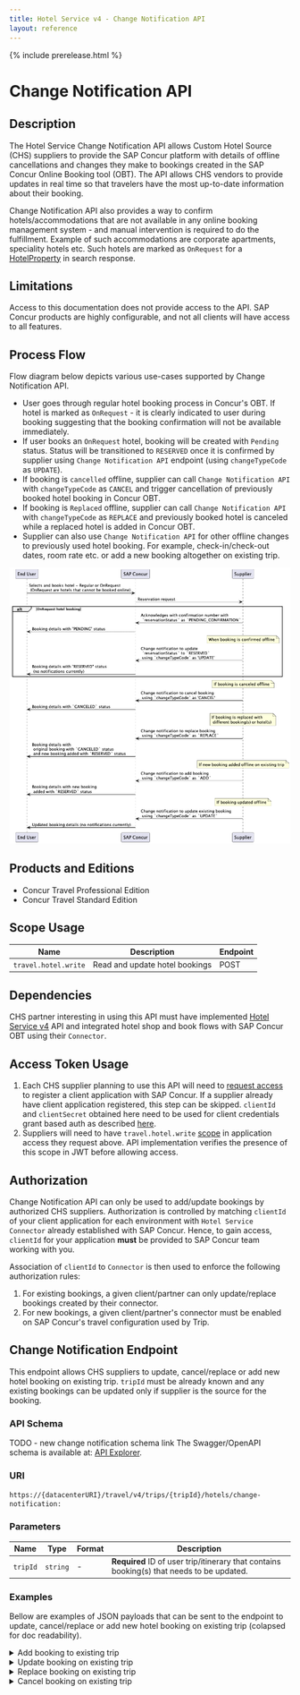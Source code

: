 ```yaml
---
title: Hotel Service v4 - Change Notification API
layout: reference
---
```


{% include prerelease.html %}

# Change Notification API

## Description

The Hotel Service Change Notification API allows Custom Hotel Source (CHS) suppliers to provide the SAP Concur platform with details of offline cancellations and changes they make to bookings created in the SAP Concur Online Booking tool (OBT). The API allows CHS vendors to provide updates in real time so that travelers have the most up-to-date information about their booking.

Change Notification API also provides a way to confirm hotels/accommodations that are not available in any online booking management system - and manual intervention is required to do the fulfillment. Example of such accommodations are corporate apartments, speciality hotels etc. Such hotels are marked as `OnRequest` for a [HotelProperty](./v4.endpoints.html#schemahotelproperty) in search response.

## Limitations

Access to this documentation does not provide access to the API. SAP Concur products are highly configurable, and not all clients will have access to all features.

## Process Flow

Flow diagram below depicts various use-cases supported by Change Notification API. 

* User goes through regular hotel booking process in Concur's OBT. If hotel is marked as `OnRequest` - it is clearly indicated to user during booking suggesting that the booking confirmation will not be available immediately.
* If user books an `OnRequest` hotel, booking will be created with `Pending` status. Status will be transitioned to `RESERVED` once it is confirmed by supplier using `Change Notification API` endpoint (using `changeTypeCode` as `UPDATE`). 
* If booking is `cancelled` offline, supplier can call `Change Notification API` with `changeTypeCode` as `CANCEL` and trigger cancellation of previously booked hotel booking in Concur OBT.
* If booking is `Replaced` offline, supplier can call `Change Notification API` with `changeTypeCode` as `REPLACE` and previously booked hotel is canceled while a replaced hotel is added in Concur OBT.
* Supplier can also use `Change Notification API` for other offline changes to previously used hotel booking. For example, check-in/check-out dates, room rate etc. or add a new booking altogether on existing trip.

![A process flow diagram of Change Notification API](./images/diagrams/ChangeNotificationAPI.png)

## Products and Editions

* Concur Travel Professional Edition
* Concur Travel Standard Edition

## Scope Usage <a name="scope-usage"></a>

| Name| Description                                   | Endpoint |
| ---|-----------------------------------------------|----------|
|`travel.hotel.write`| Read and update hotel bookings | POST |

## Dependencies <a name="dependencies"></a>
CHS partner interesting in using this API must have implemented [Hotel Service v4](v4.getting-started.markdown) API and integrated hotel shop and book flows with SAP Concur OBT using their `Connector`. 

## Access Token Usage <a name="access-token-usage"></a>

1. Each CHS supplier planning to use this API will need to [request access](https://developer.concur.com/api-reference/authentication/getting-started.html#obtain-your-application-clientid-and-clientsecret-) to register a client application with SAP Concur. If a supplier already have client application registered, this step can be skipped.  `clientId` and `clientSecret` obtained here need to be used for client credentials grant based auth as described [here](https://developer.concur.com/api-reference/authentication/apidoc.html#client-credentials-grant-).
2. Suppliers will need to have `travel.hotel.write` [scope](https://developer.concur.com/api-reference/authentication/scopes.html) in application access they request above. API implementation verifies the presence of this scope in JWT before allowing access.

## Authorization <a name="authorization"></a>

Change Notification API can only be used to add/update bookings by authorized CHS suppliers. Authorization is controlled by matching `clientId` of your client application for each environment with `Hotel Service Connector` already established with SAP Concur. Hence, to gain access, `clientId` for your application **must** be provided to SAP Concur team working with you. 

Association of `clientId` to `Connector` is then used to enforce the following authorization rules:
1. For existing bookings, a given client/partner can only update/replace bookings created by their connector.
2. For new bookings, a given client/partner's connector must be enabled on SAP Concur's travel configuration used by Trip.

## <a name="change-notification"></a>Change Notification Endpoint

This endpoint allows CHS suppliers to update, cancel/replace or add new hotel booking on existing trip. `tripId` must be already known and any existing bookings can be updated only if supplier is the source for the booking.

### API Schema

TODO - new change notification schema link
The Swagger/OpenAPI schema is available at: [API Explorer](https://developer.concur.com/api-explorer/v4-0/HotelService.html#/).

### URI

```shell
https://{datacenterURI}/travel/v4/trips/{tripId}/hotels/change-notification:
```

### Parameters

Name|Type|Format|Description
---|---|---|---
`tripId`|`string`|-|**Required** ID of user trip/itinerary that contains booking(s) that needs to be updated.

### Examples

Bellow are examples of JSON payloads that can be sent to the endpoint to update, cancel/replace or add new hotel booking on existing trip (colapsed for doc readability).

<details>
<summary>Add booking to existing trip</summary>

```shell 
{
    "changeId": "00000000-0000-0000-0000-000000000000",
    "changeTimestamp": "2024-04-30T12:26:18-05:00",
    "changeTypeCode": "ADD",
    "updatedBookings": [
        {
            "basicHotelProperty": {
                "address": {
                    "addressLines": [
                        "line 1",
                        "line 2"
                    ],
                    "city": "dummy city",
                    "countryCode": "dummy country code",
                    "postalCode": "dummy postal code",
                    "state": "dummy state",
                    "stateName": "dummy state name"
                },
                "chainCode": "dummy chain code",
                "cityCode": "dummy city code",
                "contactInfo": {
                    "emails": [
                        "someone@somewhere.com"
                    ],
                    "faxNumber": "000",
                    "phoneNumbers": [
                        "000",
                        "000"
                    ]
                },
                "hotelName": "dummy hotel name",
                "position": {
                    "latitude": 0,
                    "longitude": 0
                },
                "propertyCode": "dummy property code"
            },
            "checkin": "2024-04-30",
            "checkout": "2024-05-03",
            "confirmationCodes": [
                {
                    "code": "dummy supplier confirmation code",
                    "codeType": "SUPPLIER_CONFIRMATION"
                }
            ],
            "guests": [
                {
                    "address": {
                        "addressLines": [
                            "123 Green St",
                            ""
                        ],
                        "city": "Albuquerque",
                        "countryCode": "US",
                        "postalCode": "87104",
                        "state": "New Mexico"
                    },
                    "birthdate": "1959-09-07",
                    "companyName": "Best Company Ever",
                    "contactInfo": {
                        "emails": [
                            "w@w.com"
                        ],
                        "faxNumber": "000",
                        "phoneNumbers": [
                            "000"
                        ]
                    },
                    "firstname": "John",
                    "lastname": "Smith"
                }
            ],
            "isModifiable": true,
            "roomRate": {
                "cancelPenalties": {
                    "penalties": [
                        {
                            "amountPercent": {
                                "amount": {
                                    "amount": 100,
                                    "currencyCode": "USD"
                                },
                                "applyAs": "FIRST_AND_LAST_NIGHT_DEPOSIT",
                                "basisType": "FULL_STAY",
                                "feesInclusive": true,
                                "numberOfNights": 3,
                                "percent": 99,
                                "taxInclusive": true
                            },
                            "cancelDeadline": "2018-10-10T19:10:59Z",
                            "description": "\u003cb\u003edummy description\u003c/b\u003e",
                            "refundableStatus": "FULLY_REFUNDABLE"
                        },
                        {
                            "cancelDeadline": "2018-10-10T19:10:59Z",
                            "description": "\u003cb\u003eanother one\u003c/b\u003e",
                            "refundableStatus": "FULLY_REFUNDABLE"
                        }
                    ],
                    "penaltyDescription": "dummy penalty description"
                },
                "guarantee": {
                    "acceptedPayments": [
                        "VISA"
                    ],
                    "guaranteeType": "DEPOSIT_REQUIRED"
                },
                "nightlyPrices": [
                    {
                        "basePrice": 90,
                        "currencyCode": "USD",
                        "endDate": "2024-05-01",
                        "fees": {
                            "amount": 0
                        },
                        "startDate": "2024-04-30",
                        "taxes": {
                            "amount": 10,
                            "taxBreakdown": [
                                {
                                    "amount": 6,
                                    "fttCode": 33,
                                    "inclusive": true
                                },
                                {
                                    "amount": 4,
                                    "fttCode": 44,
                                    "inclusive": true
                                }
                            ]
                        },
                        "totalPrice": 120
                    },
                    {
                        "basePrice": 10,
                        "currencyCode": "EUR",
                        "endDate": "2024-05-02",
                        "fees": {
                            "amount": 20,
                            "feeBreakdown": [
                                {
                                    "amount": 6,
                                    "fttCode": 33,
                                    "inclusive": true
                                },
                                {
                                    "amount": 4,
                                    "fttCode": 44,
                                    "inclusive": true
                                }
                            ]
                        },
                        "startDate": "2024-05-01",
                        "taxes": {
                            "amount": 0
                        },
                        "totalPrice": 60
                    }
                ],
                "prepayRequired": true,
                "rateCategory": "AAA",
                "rateDescription": [
                    "dummy rate description 0",
                    "dummy rate description 1"
                ],
                "ratePlanId": "dummy rate plan id",
                "refundable": true,
                "roomId": "dummy room id",
                "totalPrice": {
                    "currencyCode": "USD",
                    "fees": 10,
                    "taxes": 20,
                    "totalAfterTax": 130,
                    "totalBeforeTax": 100
                }
            },
            "status": "RESERVED"
        }
    ]
}
```

</details>

<details>
<summary>Update booking on existing trip</summary>

```shell

{
    "changeId": "00000000-0000-0000-0000-000000000000",
    "changeTimestamp": "2024-04-30T12:26:16-05:00",
    "changeTypeCode": "UPDATE",
    "oldBooking": {
        "bookingId": "00000000-0000-0000-0000-000000000000",
        "confirmationCodes": null,
        "status": "PENDING_CONFIRMATION"
    },
    "updatedBookings": [
        {
            "bookingId": "00000000-0000-0000-0000-000000000000",
            "confirmationCodes": null,
            "roomDescription": [
                "updated room description"
            ],
            "status": "RESERVED"
        }
    ]
}
```       
</details>             
<details>
<summary>Replace booking on existing trip</summary>

```shell
{
    "changeId": "00000000-0000-0000-0000-000000000000",
    "changeTimestamp": "2024-04-30T12:26:19-05:00",
    "changeTypeCode": "REPLACE",
    "oldBooking": {
        "bookingId": "00000000-0000-0000-0000-000000000000",
        "confirmationCodes": [
            {
                "code": "000000-TEST",
                "codeType": "CANCELLATION"
            }
        ],
        "status": "CANCELLED"
    },
    "updatedBookings": [
        {
            "basicHotelProperty": {
                "address": {
                    "addressLines": [
                        "line 1",
                        "line 2"
                    ],
                    "city": "dummy city",
                    "countryCode": "dummy country code",
                    "postalCode": "dummy postal code",
                    "state": "dummy state",
                    "stateName": "dummy state name"
                },
                "chainCode": "dummy chain code",
                "cityCode": "dummy city code",
                "contactInfo": {
                    "emails": [
                        "someone@somewhere.com"
                    ],
                    "faxNumber": "456",
                    "phoneNumbers": [
                        "123",
                        "890"
                    ]
                },
                "hotelName": "dummy hotel name",
                "position": {
                    "latitude": 2,
                    "longitude": 3
                },
                "propertyCode": "dummy property code"
            },
            "checkin": "2024-04-30",
            "checkout": "2024-05-03",
            "confirmationCodes": [
                {
                    "code": "dummy supplier confirmation code",
                    "codeType": "SUPPLIER_CONFIRMATION"
                }
            ],
            "guests": [
                {
                    "address": {
                        "addressLines": [
                            "123 Green St",
                            ""
                        ],
                        "city": "Albuquerque",
                        "countryCode": "US",
                        "postalCode": "87104",
                        "state": "New Mexico"
                    },
                    "birthdate": "1959-09-07",
                    "companyName": "Best Company Ever",
                    "contactInfo": {
                        "emails": [
                            "w@w.com"
                        ],
                        "faxNumber": "456",
                        "phoneNumbers": [
                            "123"
                        ]
                    },
                    "firstname": "John",
                    "lastname": "Smith"
                }
            ],
            "isModifiable": true,
            "roomRate": {
                "cancelPenalties": {
                    "penalties": [
                        {
                            "amountPercent": {
                                "amount": {
                                    "amount": 100,
                                    "currencyCode": "USD"
                                },
                                "applyAs": "FIRST_AND_LAST_NIGHT_DEPOSIT",
                                "basisType": "FULL_STAY",
                                "feesInclusive": true,
                                "numberOfNights": 3,
                                "percent": 99,
                                "taxInclusive": true
                            },
                            "cancelDeadline": "2018-10-10T19:10:59Z",
                            "description": "<b>dummy description</b>",
                            "refundableStatus": "FULLY_REFUNDABLE"
                        },
                        {
                            "cancelDeadline": "2018-10-10T19:10:59Z",
                            "description": "<b>another one</b>",
                            "refundableStatus": "FULLY_REFUNDABLE"
                        }
                    ],
                    "penaltyDescription": "dummy penalty description"
                },
                "guarantee": {
                    "acceptedPayments": [
                        "VISA"
                    ],
                    "guaranteeType": "DEPOSIT_REQUIRED"
                },
                "nightlyPrices": [
                    {
                        "basePrice": 90,
                        "currencyCode": "USD",
                        "endDate": "2024-05-01",
                        "fees": {
                            "amount": 0
                        },
                        "startDate": "2024-04-30",
                        "taxes": {
                            "amount": 10,
                            "taxBreakdown": [
                                {
                                    "amount": 6,
                                    "fttCode": 33,
                                    "inclusive": true
                                },
                                {
                                    "amount": 4,
                                    "fttCode": 44,
                                    "inclusive": true
                                }
                            ]
                        },
                        "totalPrice": 120
                    },
                    {
                        "basePrice": 10,
                        "currencyCode": "EUR",
                        "endDate": "2024-05-02",
                        "fees": {
                            "amount": 20,
                            "feeBreakdown": [
                                {
                                    "amount": 6,
                                    "fttCode": 33,
                                    "inclusive": true
                                },
                                {
                                    "amount": 4,
                                    "fttCode": 44,
                                    "inclusive": true
                                }
                            ]
                        },
                        "startDate": "2024-05-01",
                        "taxes": {
                            "amount": 0
                        },
                        "totalPrice": 60
                    }
                ],
                "prepayRequired": true,
                "rateCategory": "AAA",
                "rateDescription": [
                    "dummy rate description 0",
                    "dummy rate description 1"
                ],
                "ratePlanId": "dummy rate plan id",
                "refundable": true,
                "roomId": "dummy room id",
                "totalPrice": {
                    "currencyCode": "USD",
                    "fees": 10,
                    "taxes": 20,
                    "totalAfterTax": 130,
                    "totalBeforeTax": 100
                }
            },
            "status": "RESERVED"
        },
        {
            "basicHotelProperty": {
                "address": {
                    "addressLines": [
                        "line 1",
                        "line 2"
                    ],
                    "city": "dummy city",
                    "countryCode": "dummy country code",
                    "postalCode": "dummy postal code",
                    "state": "dummy state",
                    "stateName": "dummy state name"
                },
                "chainCode": "dummy chain code",
                "cityCode": "dummy city code",
                "contactInfo": {
                    "emails": [
                        "sasha@sap.com"
                    ],
                    "faxNumber": "456",
                    "phoneNumbers": [
                        "123",
                        "890"
                    ]
                },
                "hotelName": "dummy hotel name",
                "position": {
                    "latitude": 2,
                    "longitude": 3
                },
                "propertyCode": "dummy property code"
            },
            "checkin": "2024-04-30",
            "checkout": "2024-05-03",
            "confirmationCodes": [
                {
                    "code": "dummy supplier confirmation code",
                    "codeType": "SUPPLIER_CONFIRMATION"
                }
            ],
            "guests": [
                {
                    "address": {
                        "addressLines": [
                            "123 Green St",
                            ""
                        ],
                        "city": "Albuquerque",
                        "countryCode": "US",
                        "postalCode": "87104",
                        "state": "New Mexico"
                    },
                    "birthdate": "1959-09-07",
                    "companyName": "Best Company Ever",
                    "contactInfo": {
                        "emails": [
                            "w@w.com"
                        ],
                        "faxNumber": "456",
                        "phoneNumbers": [
                            "123"
                        ]
                    },
                    "firstname": "John",
                    "lastname": "Smith"
                }
            ],
            "isModifiable": true,
            "roomRate": {
                "cancelPenalties": {
                    "penalties": [
                        {
                            "amountPercent": {
                                "amount": {
                                    "amount": 100,
                                    "currencyCode": "USD"
                                },
                                "applyAs": "FIRST_AND_LAST_NIGHT_DEPOSIT",
                                "basisType": "FULL_STAY",
                                "feesInclusive": true,
                                "numberOfNights": 3,
                                "percent": 99,
                                "taxInclusive": true
                            },
                            "cancelDeadline": "2018-10-10T19:10:59Z",
                            "description": "<b>dummy description</b>",
                            "refundableStatus": "FULLY_REFUNDABLE"
                        },
                        {
                            "cancelDeadline": "2018-10-10T19:10:59Z",
                            "description": "<b>another one</b>",
                            "refundableStatus": "FULLY_REFUNDABLE"
                        }
                    ],
                    "penaltyDescription": "dummy penalty description"
                },
                "guarantee": {
                    "acceptedPayments": [
                        "VISA"
                    ],
                    "guaranteeType": "DEPOSIT_REQUIRED"
                },
                "nightlyPrices": [
                    {
                        "basePrice": 90,
                        "currencyCode": "USD",
                        "endDate": "2024-05-01",
                        "fees": {
                            "amount": 0
                        },
                        "startDate": "2024-04-30",
                        "taxes": {
                            "amount": 10,
                            "taxBreakdown": [
                                {
                                    "amount": 6,
                                    "fttCode": 33,
                                    "inclusive": true
                                },
                                {
                                    "amount": 4,
                                    "fttCode": 44,
                                    "inclusive": true
                                }
                            ]
                        },
                        "totalPrice": 120
                    },
                    {
                        "basePrice": 10,
                        "currencyCode": "EUR",
                        "endDate": "2024-05-02",
                        "fees": {
                            "amount": 20,
                            "feeBreakdown": [
                                {
                                    "amount": 6,
                                    "fttCode": 33,
                                    "inclusive": true
                                },
                                {
                                    "amount": 4,
                                    "fttCode": 44,
                                    "inclusive": true
                                }
                            ]
                        },
                        "startDate": "2024-05-01",
                        "taxes": {
                            "amount": 0
                        },
                        "totalPrice": 60
                    }
                ],
                "prepayRequired": true,
                "rateCategory": "AAA",
                "rateDescription": [
                    "dummy rate description 0",
                    "dummy rate description 1"
                ],
                "ratePlanId": "dummy rate plan id",
                "refundable": true,
                "roomId": "dummy room id",
                "totalPrice": {
                    "currencyCode": "USD",
                    "fees": 10,
                    "taxes": 20,
                    "totalAfterTax": 130,
                    "totalBeforeTax": 100
                }
            },
            "status": "RESERVED"
        }
    ]
}
```
</details>
<details>
<summary>Cancel booking on existing trip</summary>

```shell

{
    "changeId": "00000000-0000-0000-0000-000000000000",
    "changeTimestamp": "2024-04-30T12:26:17-05:00",
    "changeTypeCode": "CANCEL",
    "oldBooking": {
        "bookingId": "00000000-0000-0000-0000-000000000000",
        "confirmationCodes": [
            {
                "code": "123456",
                "codeType": "CANCELLATION"
            }
        ],
        "status": "CANCELLED"
    }
}

```
</details>
